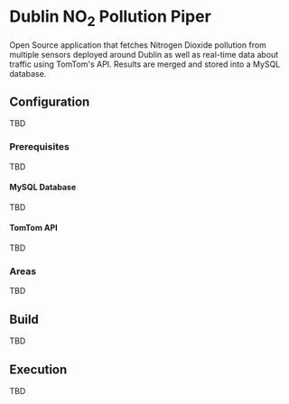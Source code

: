 # Dublin NO<sub>2</sub> Pollution Piper

Open Source application that fetches Nitrogen Dioxide pollution from multiple sensors deployed around Dublin as well as 
real-time data about traffic using TomTom's API. Results are merged and stored into a MySQL database.

## Configuration

TBD

### Prerequisites

TBD

#### MySQL Database

TBD

#### TomTom API

TBD

### Areas

TBD

## Build

TBD

## Execution

TBD
